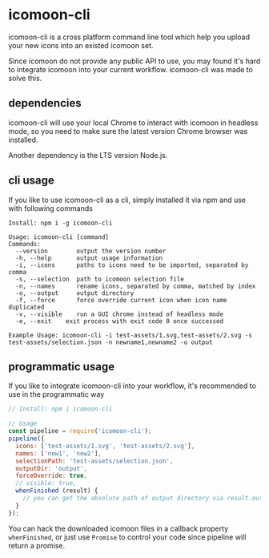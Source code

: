 # icomoon-cli

icomoon-cli is a cross platform command line tool which help you upload your new icons into an existed icomoon set.

Since icomoon do not provide any public API to use, you may found it's hard to integrate icomoon into your current workflow. icomoon-cli was made to solve this.

## dependencies

icomoon-cli will use your local Chrome to interact with icomoon in headless mode, so you need to make sure the latest version Chrome browser was installed.

Another dependency is the LTS version Node.js.

## cli usage

If you like to use icomoon-cli as a cli, simply installed it via npm and use with following commands

```shell
Install: npm i -g icomoon-cli

Usage: icomoon-cli [command]
Commands:
  --version        output the version number
  -h, --help       output usage information
  -i, --icons      paths to icons need to be imported, separated by comma
  -s, --selection  path to icomoon selection file
  -n, --names      rename icons, separated by comma, matched by index
  -o, --output     output directory
  -f, --force      force override current icon when icon name duplicated
  -v, --visible    run a GUI chrome instead of headless mode
  -e, --exit    exit process with exit code 0 once successed

Example Usage: icomoon-cli -i test-assets/1.svg,test-assets/2.svg -s test-assets/selection.json -n newname1,newname2 -o output
```

## programmatic usage

If you like to integrate icomoon-cli into your workflow, it's recommended to use in the programmatic way

```js
// Install: npm i icomoon-cli

// Usage
const pipeline = require('icomoon-cli');
pipeline({
  icons: ['test-assets/1.svg', 'test-assets/2.svg'],
  names: ['new1', 'new2'],
  selectionPath: 'test-assets/selection.json',
  outputDir: 'output',
  forceOverride: true,
  // visible: true,
  whenFinished (result) {
    // you can get the absolute path of output directory via result.outputDir
  }
});
```

You can hack the downloaded icomoon files in a callback property `whenFinished`, or just use `Promise` to control your code since pipeline will return a promise.
